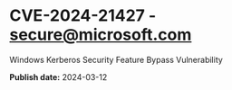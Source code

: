 # CVE-2024-21427 - secure@microsoft.com

Windows Kerberos Security Feature Bypass Vulnerability

**Publish date:** 2024-03-12
